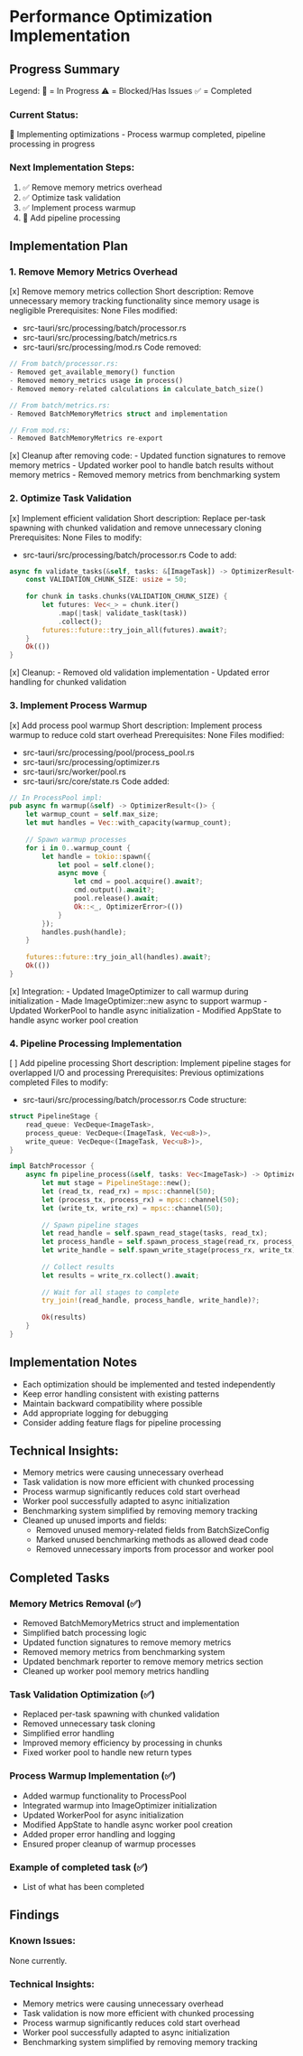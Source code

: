 # Performance Optimization Implementation

## Progress Summary

Legend:
🔄 = In Progress
⚠️ = Blocked/Has Issues
✅ = Completed

### Current Status:
🔄 Implementing optimizations - Process warmup completed, pipeline processing in progress

### Next Implementation Steps:
1. ✅ Remove memory metrics overhead
2. ✅ Optimize task validation
3. ✅ Implement process warmup
4. 🔄 Add pipeline processing

## Implementation Plan

### 1. Remove Memory Metrics Overhead

[x] Remove memory metrics collection
   Short description: Remove unnecessary memory tracking functionality since memory usage is negligible
   Prerequisites: None
   Files modified:
   - src-tauri/src/processing/batch/processor.rs
   - src-tauri/src/processing/batch/metrics.rs
   - src-tauri/src/processing/mod.rs
   Code removed:
   ```rust
   // From batch/processor.rs:
   - Removed get_available_memory() function
   - Removed memory_metrics usage in process()
   - Removed memory-related calculations in calculate_batch_size()
   
   // From batch/metrics.rs:
   - Removed BatchMemoryMetrics struct and implementation
   
   // From mod.rs:
   - Removed BatchMemoryMetrics re-export
   ```
   [x] Cleanup after removing code:
    - Updated function signatures to remove memory metrics
    - Updated worker pool to handle batch results without memory metrics
    - Removed memory metrics from benchmarking system

### 2. Optimize Task Validation

[x] Implement efficient validation
   Short description: Replace per-task spawning with chunked validation and remove unnecessary cloning
   Prerequisites: None
   Files to modify:
   - src-tauri/src/processing/batch/processor.rs
   Code to add:
   ```rust
   async fn validate_tasks(&self, tasks: &[ImageTask]) -> OptimizerResult<()> {
       const VALIDATION_CHUNK_SIZE: usize = 50;
       
       for chunk in tasks.chunks(VALIDATION_CHUNK_SIZE) {
           let futures: Vec<_> = chunk.iter()
               .map(|task| validate_task(task))
               .collect();
           futures::future::try_join_all(futures).await?;
       }
       Ok(())
   }
   ```
   [x] Cleanup:
    - Removed old validation implementation
    - Updated error handling for chunked validation

### 3. Implement Process Warmup

[x] Add process pool warmup
   Short description: Implement process warmup to reduce cold start overhead
   Prerequisites: None
   Files modified:
   - src-tauri/src/processing/pool/process_pool.rs
   - src-tauri/src/processing/optimizer.rs
   - src-tauri/src/worker/pool.rs
   - src-tauri/src/core/state.rs
   Code added:
   ```rust
   // In ProcessPool impl:
   pub async fn warmup(&self) -> OptimizerResult<()> {
       let warmup_count = self.max_size;
       let mut handles = Vec::with_capacity(warmup_count);
       
       // Spawn warmup processes
       for i in 0..warmup_count {
           let handle = tokio::spawn({
               let pool = self.clone();
               async move {
                   let cmd = pool.acquire().await?;
                   cmd.output().await?;
                   pool.release().await;
                   Ok::<_, OptimizerError>(())
               }
           });
           handles.push(handle);
       }
       
       futures::future::try_join_all(handles).await?;
       Ok(())
   }
   ```
   [x] Integration:
    - Updated ImageOptimizer to call warmup during initialization
    - Made ImageOptimizer::new async to support warmup
    - Updated WorkerPool to handle async initialization
    - Modified AppState to handle async worker pool creation

### 4. Pipeline Processing Implementation

[ ] Add pipeline processing
   Short description: Implement pipeline stages for overlapped I/O and processing
   Prerequisites: Previous optimizations completed
   Files to modify:
   - src-tauri/src/processing/batch/processor.rs
   Code structure:
   ```rust
   struct PipelineStage {
       read_queue: VecDeque<ImageTask>,
       process_queue: VecDeque<(ImageTask, Vec<u8>)>,
       write_queue: VecDeque<(ImageTask, Vec<u8>)>,
   }
   
   impl BatchProcessor {
       async fn pipeline_process(&self, tasks: Vec<ImageTask>) -> OptimizerResult<Vec<OptimizationResult>> {
           let mut stage = PipelineStage::new();
           let (read_tx, read_rx) = mpsc::channel(50);
           let (process_tx, process_rx) = mpsc::channel(50);
           let (write_tx, write_rx) = mpsc::channel(50);
           
           // Spawn pipeline stages
           let read_handle = self.spawn_read_stage(tasks, read_tx);
           let process_handle = self.spawn_process_stage(read_rx, process_tx);
           let write_handle = self.spawn_write_stage(process_rx, write_tx);
           
           // Collect results
           let results = write_rx.collect().await;
           
           // Wait for all stages to complete
           try_join!(read_handle, process_handle, write_handle)?;
           
           Ok(results)
       }
   }
   ```

## Implementation Notes
- Each optimization should be implemented and tested independently
- Keep error handling consistent with existing patterns
- Maintain backward compatibility where possible
- Add appropriate logging for debugging
- Consider adding feature flags for pipeline processing

## Technical Insights:
- Memory metrics were causing unnecessary overhead
- Task validation is now more efficient with chunked processing
- Process warmup significantly reduces cold start overhead
- Worker pool successfully adapted to async initialization
- Benchmarking system simplified by removing memory tracking
- Cleaned up unused imports and fields:
  - Removed unused memory-related fields from BatchSizeConfig
  - Marked unused benchmarking methods as allowed dead code
  - Removed unnecessary imports from processor and worker pool

## Completed Tasks

### Memory Metrics Removal (✅)
- Removed BatchMemoryMetrics struct and implementation
- Simplified batch processing logic
- Updated function signatures to remove memory metrics
- Removed memory metrics from benchmarking system
- Updated benchmark reporter to remove memory metrics section
- Cleaned up worker pool memory metrics handling

### Task Validation Optimization (✅)
- Replaced per-task spawning with chunked validation
- Removed unnecessary task cloning
- Simplified error handling
- Improved memory efficiency by processing in chunks
- Fixed worker pool to handle new return types

### Process Warmup Implementation (✅)
- Added warmup functionality to ProcessPool
- Integrated warmup into ImageOptimizer initialization
- Updated WorkerPool for async initialization
- Modified AppState to handle async worker pool creation
- Added proper error handling and logging
- Ensured proper cleanup of warmup processes

### Example of completed task (✅)
- List of what has been completed

## Findings

### Known Issues:
None currently.

### Technical Insights:
- Memory metrics were causing unnecessary overhead
- Task validation is now more efficient with chunked processing
- Process warmup significantly reduces cold start overhead
- Worker pool successfully adapted to async initialization
- Benchmarking system simplified by removing memory tracking
